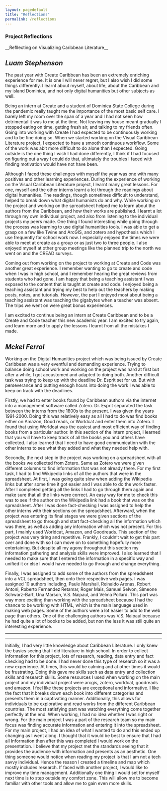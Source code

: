 ```yaml
---
layout: pagedefault
title: "Reflections"
permalink: /reflections
---
```

<div class="page_title"><h3>Project Reflections</h3></div>
__Refllecting on Visualizing Caribbean Literature__


___Luam Stephenson___  
--------
 The past year with Create Caribbean has been an extremely enriching experience for me. It is one I will never regret, but I also wish I did some things differently. I learnt about myself, about life, about the Caribbean and my island Dominica, and not only digital humanities but other subjects as well.

Being an intern at Create and a student of Dominica State College during the pandemic really taught me the importance of the most basic self care. I barely left my room over the span of a year and I had not seen how detrimental it was to me at the time. Not leaving my house meant gradually I stopped eating on time, getting fresh air, and talking to my friends often. Going into working with Create I had expected to be continuously working and to be fine doing so. When we started working on the Visual Caribbean Literature project, I expected to have a smooth continuous workflow. Some of the work was abit more difficult to do alone than I expected. Going outside is the one thing I wish I had done differently, I think if I had focused on figuring out a way I could do that, ultimately the troubles I faced with finding motivation would have not have been. 

Although I faced these challenges with myself the year was one with many positives and other learning experiences. During the experience of working on the Visual Caribbean Literature project, I learnt many great lessons. For one, myself and the other interns learnt a lot through the readings about digital humanities. The readings, though sometimes difficult to understand, helped to break down what digital humanists do and why. While working on the project and working on the spreadsheet helped me to learn about the authors from the Caribbean, and how their works are published. I learnt a lot through my own individual project, and also from listening to the individual projects my peers made. One thing I found interesting while going through the process was learning to use digital humanities tools. I was able to get a grasp on a few like Twine and ArcGIS, and zotero and hypothesis which I use frequently for school work now. I especially enjoyed the times we were able to meet at create as a group or as just two to three people. I also enjoyed myself at other group meetings like the planned trip to the north we went on and the CREAD surveys.

Coming out from working on the project to working at Create and Code was another great experience. I remember wanting to go to create and code when I was in high school, and I remember hearing the great reviews from students who had gone. I am happy that being a teaching assistant I was exposed to the content that is taught at create and code. I enjoyed being a teaching assistant and trying my best to help out the teachers by making posts, notes, and tutorials. However, the part I enjoyed most about being a teaching assistant was teaching the gigabytes when a teacher was absent. The trips we went on were great bonus experiences. 

I am excited to continue being an intern at Create Caribbean and to be a Create and Code teacher this new academic year. I am excited to try again, and learn more and to apply the lessons I learnt from all the mistakes I made. 



___Mckel Ferrol___  
--------
Working on the Digital Humanities project which was being issued by Create Caribbean was a very eventful and demanding experience. Trying to balance doing school work and working on the project was hard at first but after a while, I got accustomed and adapted to doing both. Another difficult task was trying to keep up with the deadline Dr. Esprit set for us. But with perseverance and putting enough hours into doing the work I was able to keep on track with the deadlines. 

Firstly, we had to enter books found by Caribbean authors via the internet into a management software called Zotero. Dr. Esprit separated the task between the interns from the 1800s to the present. I was given the years 1991-2000. Doing this was relatively easy as all I had to do was find books either on Amazon, Good reads, or Worldcat and enter them into Zotero. I found that using Worldcat was the easiest and most efficient way of finding books from a particular author. In this section of the intern project, I learned that you will have to keep track of all the books you and others have collected. I also learned that I need to have good communication with the other interns to see what they added and what they needed help with.

Secondly, the next step in the project was working on a spreadsheet with all the books we collected from Zotero. Same as Zotero we were given different columns to find information that was not already there. For my first task, I had to find Wikipedia links of all the authors that were in the spreadsheet. At first, I was going quite slow when adding the Wikipedia links but after some time it got easier and I was able to do the work faster. After I completed getting all the links I had to go through them again and make sure that all the links were correct. An easy way for me to check this was to see if the author on the Wikipedia link had a book that was on the spreadsheet. After I was done fact-checking I was assigned to help the other interns with their sections on the spreadsheet. Afterward, when the project was entering its final stages we were given sections of the spreadsheet to go through and start fact-checking all the information which was there, as well as adding any information which was not present. For this part, I mainly used Worldcat, Amazon, and Goodreads. This section of the project was very tiring and repetitive. Frankly, I couldn’t wait to get this part over and done with so I can move on to something hopefully more entertaining. But despite all my agony throughout this section my information gathering and analysis skills were improved. I also learned that I needed to make sure that I entered the information in a specific way and unified it or else I would have needed to go through and change everything.  

Finally, I was assigned to add some of the authors from the spreadsheet into a VCL spreadsheet, then onto their respective web pages. I was assigned 10 authors including, Paule Marshall, Reinaldo Arenas, Robert Antoni, Roberto Fernandez Retamar, Roger Mais, Samuel Selvon, Simeone Schwarz-Bart, Una Marson, V.S. Naipaul, and Velma Pollard. This part was way more exciting than working with the spreadsheet because I had the chance to be working with HTML, which is the main language used in making web pages. Some of the authors were a lot easier to add to the web page than others. One of the challenging authors was V.S. Naipaul because he had quite a lot of books to be added, but non the less it was still quite an interesting experience. 



___ ___  
--------
Initially, I had very little knowledge about Caribbean Literature. I only knew the basics seeing that I did literature in high school. In order to collect information for this project, lots of research, reading, data entry and fact checking had to be done. I had never done this type of research so it was a new experience. At times, this would be calming and at other times it would be frustrating. Doing this gave me skills such as data entry and collection skills and research skills. Some resources I used when working on the main project and my individual project were arcgis, zotero, worldcat, goodreads and amazon. 
I feel like these projects are exceptional and informative. I like the fact that it breaks down each book into different categories and presents them in a captivating manner. Additionally, this allows for individuals to be explorative and read works from the different Caribbean countries. The most satisfying part was watching everything come together perfectly at the end. 
When working, I had no idea whether I was right or wrong. For the main project I was a part of the research team so my main focus was finding accurate information and entering it into the spreadsheet. For my main project, I had an idea of what I wanted to do and this ended up changing as I went along. I thought that it would be best to ensure that I had all Information then after this was completed I would work on the presentation. I believe that my project met the standards seeing that it provides the audience with information and presents as an aesthetic. 
One thing someone would notice when reading my project is that I am not a tech savvy individual. Hence the reason I created a timeline and map which mostly includes research. If faced with another project, I would like to improve my time management. Additionally one thing I would set for myself next time is to step outside my comfort zone. This will allow me to become familiar with other tools and allow me to gain even more skills.
